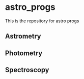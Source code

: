 # astro_progs

This is the repository for astro progs

## Astrometry

## Photometry

## Spectroscopy

